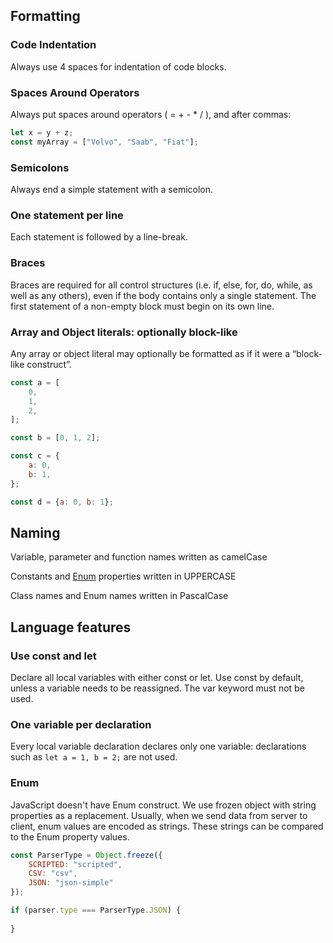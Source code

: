 
## Formatting

### Code Indentation
Always use 4 spaces for indentation of code blocks.

### Spaces Around Operators
Always put spaces around operators ( = + - * / ), and after commas:

```js
let x = y + z;
const myArray = ["Volvo", "Saab", "Fiat"];
```

### Semicolons
Always end a simple statement with a semicolon.

### One statement per line
Each statement is followed by a line-break.

### Braces
Braces are required for all control structures (i.e. if, else, for, do, while, as well as any others), even if 
the body contains only a single statement. The first statement of a non-empty block must begin on its own line.

### Array and Object literals: optionally block-like
Any array or object literal may optionally be formatted as if it were a “block-like construct”.

```js
const a = [
    0,
    1,
    2,
];

const b = [0, 1, 2];

const c = {
    a: 0,
    b: 1,
};

const d = {a: 0, b: 1};
```

## Naming

Variable, parameter and function names written as camelCase

Constants and [Enum](#enum) properties written in UPPERCASE

Class names and Enum names written in PascalCase

## Language features

### Use const and let
Declare all local variables with either const or let. Use const by default, unless a variable needs to be reassigned. 
The var keyword must not be used.

### One variable per declaration
Every local variable declaration declares only one variable: declarations such as `let a = 1, b = 2;` are not used.

### Enum
JavaScript doesn't have Enum construct. We use frozen object with string properties as a replacement. 
Usually, when we send data from server to client, enum values are encoded as strings. These strings can be 
compared to the Enum property values.

```js
const ParserType = Object.freeze({
    SCRIPTED: "scripted",
    CSV: "csv",
    JSON: "json-simple"
});

if (parser.type === ParserType.JSON) {
	
}
```